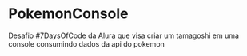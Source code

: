 # PokemonConsole
Desafio #7DaysOfCode da Alura que visa criar um tamagoshi em uma console consumindo dados da api do pokemon
